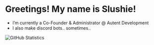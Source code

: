 # Greetings! My name is Slushie!

- I’m currently a Co-Founder & Administrator @ Autent Development
- I also make discord bots.. sometimes..


![GitHub Statistics](https://github-readme-stats.vercel.app/api?username=SIushie&theme=algolia)
